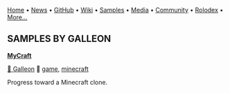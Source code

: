 [Home](https://qb64.com) • [News](../news.md) • [GitHub](../github.md) • [Wiki](../wiki.md) • [Samples](../samples.md) • [Media](../media.md) • [Community](../community.md) • [Rolodex](../rolodex.md) • [More...](../more.md)

## SAMPLES BY GALLEON

**[MyCraft](mycraft/index.md)**

[🐝 Galleon](galleon.md) 🔗 [game](game.md), [minecraft](minecraft.md)

Progress toward a Minecraft clone.
